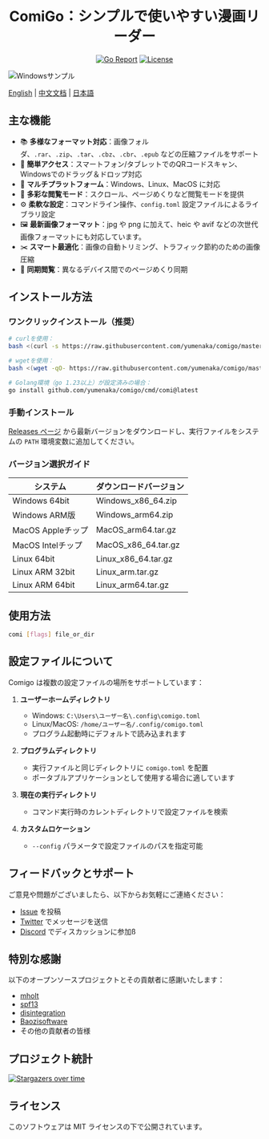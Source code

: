 <div align="center">

# ComiGo：シンプルで使いやすい漫画リーダー

[![Go Report](https://goreportcard.com/badge/github.com/yumenaka/comi?style=flat-square)](https://goreportcard.com/report/github.com/yumenaka/comi)
[![License](https://img.shields.io/github/license/yumenaka/comi?style=flat-square&color=blue)](https://github.com/yumenaka/comigo/blob/main/LICENSE)

</div>

![Windowsサンプル](https://www.yumenaka.net/wp-content/uploads/2020/08/sample.gif "Windowsサンプル")

[English](https://github.com/yumenaka/comigo/blob/master/README.md) | [中文文档](https://github.com/yumenaka/comigo/blob/master/README_CN.md) |  [日本語](https://github.com/yumenaka/comigo/blob/master/README_JP.md)

## 主な機能

- 📚 **多様なフォーマット対応**：画像フォルダ、`.rar`、`.zip`、`.tar`、`.cbz`、`.cbr`、`.epub` などの圧縮ファイルをサポート
- 🔄 **簡単アクセス**：スマートフォン/タブレットでのQRコードスキャン、Windowsでのドラッグ＆ドロップ対応
- 🐧 **マルチプラットフォーム**：Windows、Linux、MacOS に対応
- 📖 **多彩な閲覧モード**：スクロール、ページめくりなど閲覧モードを提供
- ⚙️ **柔軟な設定**：コマンドライン操作、`config.toml` 設定ファイルによるライブラリ設定
- 🖼️ **最新画像フォーマット**：jpg や png に加えて、heic や avif などの次世代画像フォーマットにも対応しています。
- ✂️ **スマート最適化**：画像の自動トリミング、トラフィック節約のための画像圧縮
- 🔄 **同期閲覧**：異なるデバイス間でのページめくり同期

## インストール方法

### ワンクリックインストール（推奨）

```bash
# curlを使用：
bash <(curl -s https://raw.githubusercontent.com/yumenaka/comigo/master/get_comigo.sh)

# wgetを使用：
bash <(wget -qO- https://raw.githubusercontent.com/yumenaka/comigo/master/get_comigo.sh)

# Golang環境（go 1.23以上）が設定済みの場合：
go install github.com/yumenaka/comigo/cmd/comi@latest
```

### 手動インストール

[Releases ページ](https://github.com/yumenaka/comigo/releases) から最新バージョンをダウンロードし、実行ファイルをシステムの `PATH` 環境変数に追加してください。

### バージョン選択ガイド

| システム            | ダウンロードバージョン         |
|-----------------|---------------------|
| Windows 64bit   | Windows_x86_64.zip  |
| Windows ARM版    | Windows_arm64.zip   |
| MacOS Appleチップ  | MacOS_arm64.tar.gz  |
| MacOS Intelチップ  | MacOS_x86_64.tar.gz |
| Linux 64bit     | Linux_x86_64.tar.gz |
| Linux ARM 32bit | Linux_arm.tar.gz    |
| Linux ARM 64bit | Linux_arm64.tar.gz  |

## 使用方法

```bash
comi [flags] file_or_dir
```

## 設定ファイルについて

Comigo は複数の設定ファイルの場所をサポートしています：

1. **ユーザーホームディレクトリ**  
   - Windows: `C:\Users\ユーザー名\.config\comigo.toml`
   - Linux/MacOS: `/home/ユーザー名/.config/comigo.toml`
   - プログラム起動時にデフォルトで読み込まれます

2. **プログラムディレクトリ**  
   - 実行ファイルと同じディレクトリに `comigo.toml` を配置
   - ポータブルアプリケーションとして使用する場合に適しています

3. **現在の実行ディレクトリ**  
   - コマンド実行時のカレントディレクトリで設定ファイルを検索

4. **カスタムロケーション**  
   - `--config` パラメータで設定ファイルのパスを指定可能

## フィードバックとサポート

ご意見や問題がございましたら、以下からお気軽にご連絡ください：
- [Issue](https://github.com/yumenaka/comigo/issues) を投稿
- [Twitter](https://x.com/yumenaka7) でメッセージを送信
- [Discord](https://discord.gg/brBfSExJPn) でディスカッションに参加ß
## 特別な感謝

以下のオープンソースプロジェクトとその貢献者に感謝いたします：
- [mholt](https://github.com/mholt)
- [spf13](https://github.com/spf13)
- [disintegration](https://github.com/disintegration)
- [Baozisoftware](https://github.com/Baozisoftware)
- その他の貢献者の皆様

## プロジェクト統計

[![Stargazers over time](https://starchart.cc/yumenaka/comigo.svg?variant=adaptive)](https://starchart.cc/yumenaka/comigo)

## ライセンス

このソフトウェアは MIT ライセンスの下で公開されています。
